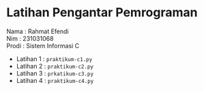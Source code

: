 # Latihan Pengantar Pemrograman
<div> Nama : Rahmat Efendi </div>
<div> Nim : 231031068 </div>
<div> Prodi : Sistem Informasi C </div>

* Latihan 1 :  `praktikum-c1.py`
* Latihan 2 :  `praktikum-c2.py`
* Latihan 3 :  `prkatikum-c3.py`
* Latihan 4 : `praktikum-c4.py` 

